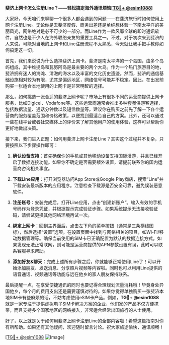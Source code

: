 **斐济上网卡怎么注册Line？——轻松搞定海外通讯烦恼[[TG💪+ @esim1088](https://t.me/s/esim1088)]**

大家好，今天咱们来聊聊一个很多人都会遇到的问题——在斐济旅行时如何使用上网卡注册Line。无论你是去斐济度假、商务出差还是单纯想体验一下南太平洋的美丽风光，网络绝对是必不可少的一部分。而Line作为一款风靡全球的即时通讯软件，自然也是不少人在海外联络亲友的重要工具之一。不过，对于初次来到斐济的人来说，可能对当地的上网卡和Line注册流程不太熟悉，今天就让我手把手教你如何搞定这一切。

首先，我们来说说为什么选择斐济上网卡。斐济是南太平洋的一个岛国，由多个岛屿组成，其中维提岛和瓦努阿岛是最主要的两个大岛。作为一个热门旅游目的地，斐济拥有迷人的海滩、清澈的海水以及丰富的文化历史遗迹。然而，斐济的通信基础设施相对较为有限，尤其是偏远地区，网络信号可能并不稳定。因此，在出发前购买一张适合本地使用的上网卡是非常明智的选择。

那么，如何挑选一张合适的斐济上网卡呢？市场上有很多不同的运营商提供上网卡服务，比如Digicel、Vodafone等。这些运营商通常会推出多种套餐供游客选择，包括数据流量、通话分钟数以及短信数量等。建议你在购买之前先了解一下各个运营商的服务覆盖范围和价格政策，以便找到最适合自己的方案。此外，还可以通过一些在线平台或者社交媒体上的评价来了解其他用户的使用体验，这样可以帮助你更好地做出决策。

接下来，我们进入正题：如何用斐济上网卡注册Line？其实这个过程并不复杂，只要按照以下步骤操作即可：

1. **确认设备支持**：首先确保你的手机或其他移动设备支持国际漫游，并且已经开启了数据连接功能。如果你不确定是否需要额外设置，请提前联系你的国内运营商咨询相关事宜。

2. **下载Line应用**：打开浏览器访问App Store或Google Play商店，搜索“Line”并下载安装最新版本的应用程序。注意检查下载源是否安全可靠，避免误装恶意软件。

3. **注册账号**：安装完成后，打开Line应用，点击“创建新账户”。输入有效的手机号码作为登录凭证，并根据提示完成验证步骤。如果系统提示无法接收验证码，请尝试更换其他网络环境再试一次。

4. **绑定上网卡**：回到主界面后，点击左下角的菜单按钮（通常是三条横线图标），然后选择“设置”选项。在设置页面中找到与网络相关的项目，如Wi-Fi/移动数据管理等。确保当前使用的SIM卡已正确配置为默认的数据连接方式。如果发现无法正常联网，则可能是运营商提供的APN参数设置有误，此时可以联系客服寻求帮助。

5. **添加好友&聊天**：完成上述所有步骤之后，你就能够正常使用Line了！可以开始添加朋友、发送消息、分享照片视频等内容啦。同时也可以利用Line提供的语音通话、视频通话等功能与远在他乡的家人朋友保持联系。

最后提醒一点，在享受便捷通讯的同时也要记得合理规划流量消耗哦！毕竟身处异国他乡，每个月的费用支出还是需要谨慎对待的。如果你觉得单独购买一张斐济本地SIM卡有些麻烦的话，不妨考虑使用eSIM卡产品。例如，**TG💪+ @esim1088** 就是一家专注于提供虚拟电子SIM卡解决方案的企业，他们家的产品不仅方便携带，而且支持多个国家地区的网络接入，非常适合经常出国旅行的人士使用。

好了，以上就是关于如何用斐济上网卡注册Line的全部内容啦！希望这篇指南对你有所帮助。如果还有其他疑问，欢迎随时留言讨论。祝大家旅途愉快，通讯顺畅！

[[TG💪+ @esim1088](https://t.me/s/esim1088) ![Image](https://i.postimg.cc/4NQfJmqS/Snipaste-2025-05-13-00-14-12.png)]